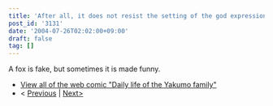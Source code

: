 ```yaml
---
title: 'After all, it does not resist the setting of the god expression ceremony'
post_id: '3131'
date: '2004-07-26T02:02:00+09:00'
draft: false
tag: []
---
```


A fox is fake, but sometimes it is made funny.

*   [View all of the web comic "Daily life of the Yakumo family"](/tag/yakumo-family?order=ASC)
*   < [Previous](/3129) | [Next>](/3132)